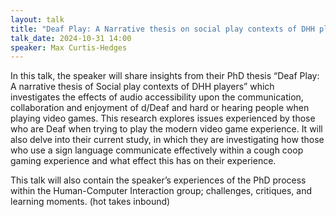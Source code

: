 ```yaml
---
layout: talk
title: "Deaf Play: A Narrative thesis on social play contexts of DHH players"
talk_date: 2024-10-31 14:00
speaker: Max Curtis-Hedges
---
```


In this talk, the speaker will share insights from their PhD thesis “Deaf Play: A narrative thesis of Social play contexts of DHH players” which investigates the effects of audio accessibility upon the communication, collaboration and enjoyment of d/Deaf and hard or hearing people when playing video games. This research explores issues experienced by those who are Deaf when trying to play the modern video game experience. It will also delve into their current study, in which they are investigating how those who use a sign language communicate effectively within a cough coop gaming experience and what effect this has on their experience.

This talk will also contain the speaker’s experiences of the PhD process within the Human-Computer Interaction group; challenges, critiques, and learning moments. (hot takes inbound)